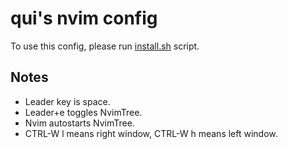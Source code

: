 # qui's nvim config

To use this config, please run [install.sh](../install.sh) script.

## Notes

- Leader key is space.
- Leader+e toggles NvimTree.
- Nvim autostarts NvimTree.
- CTRL-W l means right window, CTRL-W h means left window.
